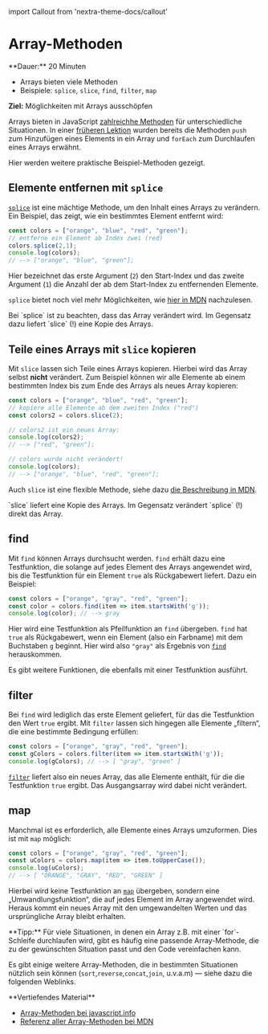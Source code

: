import Callout from 'nextra-theme-docs/callout'

# Array-Methoden

<Callout>  
  **Dauer:** 20 Minuten

  - Arrays bieten viele Methoden
  - Beispiele: `splice`, `slice`, `find`, `filter`, `map` 

  **Ziel:** Möglichkeiten mit Arrays ausschöpfen
</Callout>

Arrays bieten in JavaScript 
[zahlreichhe Methoden](https://developer.mozilla.org/en-US/docs/Web/JavaScript/Reference/Global_Objects/Array)
für unterschiedliche Situationen. In einer 
[früheren Lektion](/prog/06-arrays/arrays#ausblick)
wurden bereits die Methoden `push` zum Hinzufügen 
eines Elements in ein Array und `forEach` zum 
Durchlaufen eines Arrays erwähnt. 

Hier werden weitere praktische Beispiel-Methoden
gezeigt.

## Elemente entfernen mit `splice`

[`splice`](https://developer.mozilla.org/en-US/docs/Web/JavaScript/Reference/Global_Objects/Array/splice)
ist eine mächtige Methode, um den Inhalt eines
Arrays zu verändern. Ein Beispiel, das zeigt,
wie ein bestimmtes Element entfernt wird:

```js
const colors = ["orange", "blue", "red", "green"];
// entferne ein Element ab Index zwei (red)
colors.splice(2,1);
console.log(colors); 
// --> ["orange", "blue", "green"];
```

Hier bezeichnet das erste Argument (`2`) den 
Start-Index und das zweite Argument (`1`) die
Anzahl der ab dem Start-Index zu entfernenden 
Elemente.

`splice` bietet noch viel mehr Möglichkeiten, wie
[hier in MDN](https://developer.mozilla.org/en-US/docs/Web/JavaScript/Reference/Global_Objects/Array/splice) nachzulesen.

<Callout type="error">
Bei `splice` ist zu beachten, dass das Array
verändert wird. Im Gegensatz dazu liefert
`slice` (!) eine Kopie des Arrays.
</Callout>

## Teile eines Arrays mit `slice` kopieren

Mit `slice` lassen sich Teile eines Arrays
kopieren. Hierbei wird das Array selbst **nicht**
verändert. Zum Beispiel können wir alle Elemente
ab einem bestimmten Index bis zum Ende des
Arrays als neues Array kopieren:

```js
const colors = ["orange", "blue", "red", "green"];
// kopiere alle Elemente ab dem zweiten Index ("red")
const colors2 = colors.slice(2);

// colors2 ist ein neues Array:
console.log(colors2); 
// --> ["red", "green"];

// colors wurde nicht verändert!
console.log(colors); 
// --> ["orange", "blue", "red", "green"];
```

Auch `slice` ist eine flexible Methode, siehe
dazu [die Beschreibung in MDN](https://developer.mozilla.org/en-US/docs/Web/JavaScript/Reference/Global_Objects/Array/slice).

<Callout type="error">
`slice` liefert eine Kopie des Arrays. Im 
Gegensatz verändert `splice` (!) direkt das Array.
</Callout>

## find

Mit `find` können Arrays durchsucht werden.
`find` erhält dazu eine Testfunktion, die solange
auf jedes Element des Arrays angewendet wird,
bis die Testfunktion für ein Element `true` 
als Rückgabewert liefert. Dazu ein Beispiel:

```js
const colors = ["orange", "gray", "red", "green"];
const color = colors.find(item => item.startsWith('g'));
console.log(color); // --> gray
```

Hier wird eine Testfunktion als Pfeilfunktion 
an `find` übergeben. `find` hat `true` als
Rückgabewert, wenn ein Element (also ein 
Farbname) mit dem Buchstaben `g` beginnt.
Hier wird also `"gray"` als Ergebnis von
[`find`](https://developer.mozilla.org/en-US/docs/Web/JavaScript/Reference/Global_Objects/Array/find) 
herauskommen.

Es gibt weitere Funktionen, die ebenfalls
mit einer Testfunktion ausführt.

## filter

Bei `find` wird lediglich das erste Element
geliefert, für das die Testfunktion den
Wert `true` ergibt. Mit `filter` lassen sich
hingegen alle Elemente „filtern“, die eine 
bestimmte Bedingung erfüllen:

```js
const colors = ["orange", "gray", "red", "green"];
const gColors = colors.filter(item => item.startsWith('g'));
console.log(gColors); // --> [ "gray", "green" ]
```

[`filter`](https://developer.mozilla.org/en-US/docs/Web/JavaScript/Reference/Global_Objects/Array/filter) 
liefert also ein neues Array, das alle 
Elemente enthält, für die die Testfunktion
`true` ergibt. Das Ausgangsarray wird dabei 
nicht verändert.

## map

Manchmal ist es erforderlich, alle Elemente
eines Arrays umzuformen. Dies ist mit `map`
möglich:

```js
const colors = ["orange", "gray", "red", "green"];
const uColors = colors.map(item => item.toUpperCase());
console.log(uColors); 
// --> [ "ORANGE", "GRAY", "RED", "GREEN" ]
```

Hierbei wird keine Testfunktion an [`map`](https://developer.mozilla.org/en-US/docs/Web/JavaScript/Reference/Global_Objects/Array/map) 
übergeben, sondern eine „Umwandlungsfunktion“,
die auf jedes Element im Array angewendet wird.
Heraus kommt ein neues Array mit den umgewandelten
Werten und das ursprüngliche Array bleibt erhalten.

<Callout type="warning">
**Tipp:** Für viele Situationen, in denen
ein Array z.B. mit einer `for`-Schleife
durchlaufen wird, gibt es häufig eine
passende Array-Methode, die zu der gewünschten 
Situation passt und den Code vereinfachen kann.
</Callout>

Es gibt einige weitere Array-Methoden, die in
bestimmten Situationen nützlich sein können
(`sort`,`reverse`,`concat`,`join`, u.v.a.m)
&mdash; siehe dazu die folgenden Weblinks.

<Callout type="warning">
**Vertiefendes Material**

- [Array-Methoden bei javascript.info](https://javascript.info/array-methods)
- [Referenz aller Array-Methoden bei MDN](https://developer.mozilla.org/en-US/docs/Web/JavaScript/Reference/Global_Objects/Array)
</Callout>